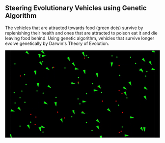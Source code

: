 ## Steering Evolutionary Vehicles using Genetic Algorithm

The vehicles that are attracted towards food (green dots) survive by replenishing their health and ones that are attracted to poison eat it and die leaving food behind. Using genetic algorithm, vehicles that survive longer evolve genetically by Darwin's Theory of Evolution.  

![](gameplay.gif)
